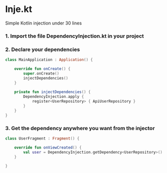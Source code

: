 # Inje.kt
Simple Kotlin injection under 30 lines

### 1. Import the file DependencyInjection.kt in your project
### 2. Declare your dependencies

``` kotlin
class MainApplication : Application() {

    override fun onCreate() {
        super.onCreate()
        injectDependencies()
    }
    
    private fun injectDependencies() {
        DependencyInjection.apply {
            register<UserRepository> { ApiUserRepository }
        }
    }
}

``` 

### 3. Get the dependency anywhere you want from the injector

``` kotlin
class UserFragment : Fragment() {

    override fun onViewCreated() {
        val user = DependencyInjection.getDependency<UserRepository>().getUser()
    }
   
}

``` 
